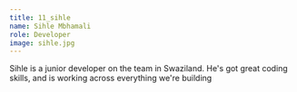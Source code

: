 ```yaml
---
title: 11_sihle
name: Sihle Mbhamali
role: Developer
image: sihle.jpg
---
```


Sihle is a junior developer on the team in Swaziland. He's got great coding skills, and is working across everything we're building
